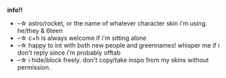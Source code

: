 **info!!**

- –☆ astro/rocket, or the name of whatever character skin i'm using. he/they & 6teen
- –☆ c+h is always welcome if i'm sitting alone
- –☆ happy to int with both new people and greennames! whisper me if i don't reply since i'm probably offtab
- –☆ i hide/block freely. don't copy/take inspo from my skins without permission.
